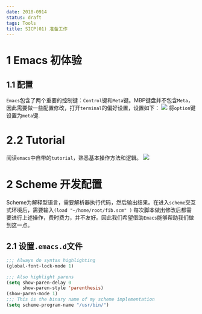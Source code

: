 ```yaml
---
date: 2018-0914
status: draft
tags: Tools
title: SICP(01) 准备工作
---
```

# 1 Emacs 初体验
## 1.1 配置
`Emacs`包含了两个重要的控制键：`Control`键和`Meta`键。MBP键盘并不包含`Meta`，因此需要做一些配置修改，打开`terminal`的偏好设置，设置如下：
![](./_image/meta.jpg)
将`option`键设置为`meta`键.
# 2.2 Tutorial
阅读`emacs`中自带的`tutorial`，熟悉基本操作方法和逻辑。
![](./_image/Emacs.png)
# 2 Scheme 开发配置
Scheme为解释型语言，需要解析器执行代码，然后输出结果。在进入`scheme`交互式环境后，需要输入`(load "~/home/root/fib.scm" )` 每次脚本做出修改后都需要进行上述操作，费时费力，并不友好。因此我们希望借助`Emacs`能够帮助我们做到这一点。

## 2.1 设置`.emacs.d`文件
```lisp
;;; Always do syntax highlighting
(global-font-lock-mode 1)

;;; Also highlight parens
(setq show-paren-delay 0
      show-paren-style 'parenthesis)
(show-paren-mode 1)
;;; This is the binary name of my scheme implementation
(setq scheme-program-name "/usr/bin/")
```